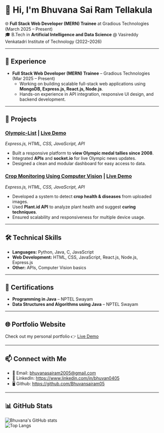 
<!--
**Bhuvansairam05/Bhuvansairam05** is a ✨ _special_ ✨ repository because its `README.md` (this file) appears on your GitHub profile.

Here are some ideas to get you started:

- 🔭 I’m currently working on ...
- 🌱 I’m currently learning ...
- 👯 I’m looking to collaborate on ...
- 🤔 I’m looking for help with ...
- 💬 Ask me about ...
- 📫 How to reach me: ...
- 😄 Pronouns: ...
- ⚡ Fun fact: ...
-->
# 👋 Hi, I'm Bhuvana Sai Ram Tellakula  

🌐 **Full Stack Web Developer (MERN) Trainee** at Gradious Technologies (March 2025 – Present)  
🎓 B.Tech in **Artificial Intelligence and Data Science** @ Vasireddy Venkatadri Institute of Technology (2022–2026)  

---

## 💼 Experience
- **Full Stack Web Developer (MERN) Trainee** – Gradious Technologies (Mar 2025 – Present)  
  - Working on building scalable full-stack web applications using **MongoDB, Express.js, React.js, Node.js**.  
  - Hands-on experience in API integration, responsive UI design, and backend development.  

---

## 🚀 Projects

### [Olympic-List](https://github.com/Bhuvansairam05/Olympics-List) | [Live Demo](https://olympics-backend-pjmj.onrender.com/)  
*Express.js, HTML, CSS, JavaScript, API*  
- Built a responsive platform to **view Olympic medal tallies since 2008**.  
- Integrated **APIs** and **socket.io** for live Olympic news updates.  
- Designed a clean and modular dashboard for easy access to data.  

### [Crop Monitoring Using Computer Vision](https://github.com/Bhuvansairam05/Crop-Monitoring-Using-Computer-Vision) | [Live Demo](https://crop-monitoring-using-computer-vision.onrender.com/)  
*Express.js, HTML, CSS, JavaScript, API*  
- Developed a system to detect **crop health & diseases** from uploaded images.  
- Used **Plant.id API** to analyze plant health and suggest **curing techniques**.  
- Ensured scalability and responsiveness for multiple device usage.  

---

## 🛠 Technical Skills
- **Languages:** Python, Java, C, JavaScript  
- **Web Development:** HTML, CSS, JavaScript, React.js, Node.js, Express.js  
- **Other:** APIs, Computer Vision basics  

---

## 📜 Certifications
- **Programming in Java** – NPTEL Swayam  
- **Data Structures and Algorithms using Java** – NPTEL Swayam  

---

## 🌐 Portfolio Website
Check out my personal portfolio 👉 [Live Demo](https://portfolio-zeta-beryl-50xtyuylqz.vercel.app/)  

---

## 📫 Connect with Me
- 📧 Email: bhuvanasairam2005@gmail.com  
- 💼 LinkedIn: https://www.linkedin.com/in/bhuvan0405
- 🖥 Github: https://github.com/Bhuvansairam05

---

## 📊 GitHub Stats
![Bhuvana's GitHub stats](https://github-readme-stats.vercel.app/api?username=Bhuvansairam05&show_icons=true&theme=radical)  
![Top Langs](https://github-readme-stats.vercel.app/api/top-langs/?username=Bhuvansairam05&layout=compact&theme=radical)  
